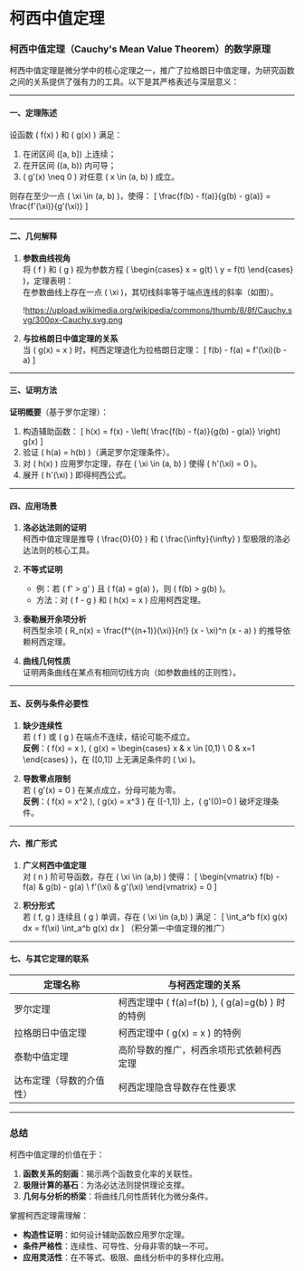 # 柯西中值定理

### **柯西中值定理（Cauchy's Mean Value Theorem）的数学原理**

柯西中值定理是微分学中的核心定理之一，推广了拉格朗日中值定理，为研究函数之间的关系提供了强有力的工具。以下是其严格表述与深层意义：

---

#### **一、定理陈述**
设函数 \( f(x) \) 和 \( g(x) \) 满足：
1. 在闭区间 \([a, b]\) 上连续；
2. 在开区间 \((a, b)\) 内可导；
3. \( g'(x) \neq 0 \) 对任意 \( x \in (a, b) \) 成立。

则存在至少一点 \( \xi \in (a, b) \)，使得：
\[
\frac{f(b) - f(a)}{g(b) - g(a)} = \frac{f'(\xi)}{g'(\xi)}
\]

---

#### **二、几何解释**
1. **参数曲线视角**  
   将 \( f \) 和 \( g \) 视为参数方程 \( \begin{cases} x = g(t) \\ y = f(t) \end{cases} \)，定理表明：  
   在参数曲线上存在一点 \( \xi \)，其切线斜率等于端点连线的斜率（如图）。

   !https://upload.wikimedia.org/wikipedia/commons/thumb/8/8f/Cauchy.svg/300px-Cauchy.svg.png

2. **与拉格朗日中值定理的关系**  
   当 \( g(x) = x \) 时，柯西定理退化为拉格朗日定理：
   \[
   f(b) - f(a) = f'(\xi)(b - a)
   \]

---

#### **三、证明方法**
**证明概要**（基于罗尔定理）：
1. 构造辅助函数：
   \[
   h(x) = f(x) - \left( \frac{f(b) - f(a)}{g(b) - g(a)} \right) g(x)
   \]
2. 验证 \( h(a) = h(b) \)（满足罗尔定理条件）。
3. 对 \( h(x) \) 应用罗尔定理，存在 \( \xi \in (a, b) \) 使得 \( h'(\xi) = 0 \)。
4. 展开 \( h'(\xi) \) 即得柯西公式。

---

#### **四、应用场景**
1. **洛必达法则的证明**  
   柯西中值定理是推导 \( \frac{0}{0} \) 和 \( \frac{\infty}{\infty} \) 型极限的洛必达法则的核心工具。

2. **不等式证明**  
   - 例：若 \( f' > g' \) 且 \( f(a) = g(a) \)，则 \( f(b) > g(b) \)。  
   - 方法：对 \( f - g \) 和 \( h(x) = x \) 应用柯西定理。

3. **泰勒展开余项分析**  
   柯西型余项 \( R_n(x) = \frac{f^{(n+1)}(\xi)}{n!} (x - \xi)^n (x - a) \) 的推导依赖柯西定理。

4. **曲线几何性质**  
   证明两条曲线在某点有相同切线方向（如参数曲线的正则性）。

---

#### **五、反例与条件必要性**
1. **缺少连续性**  
   若 \( f \) 或 \( g \) 在端点不连续，结论可能不成立。  
   **反例**：\( f(x) = x \), \( g(x) = \begin{cases} x & x \in [0,1) \\ 0 & x=1 \end{cases} \)，在 \([0,1]\) 上无满足条件的 \( \xi \)。

2. **导数零点限制**  
   若 \( g'(x) = 0 \) 在某点成立，分母可能为零。  
   **反例**：\( f(x) = x^2 \), \( g(x) = x^3 \) 在 \([-1,1]\) 上，\( g'(0)=0 \) 破坏定理条件。

---

#### **六、推广形式**
1. **广义柯西中值定理**  
   对 \( n \) 阶可导函数，存在 \( \xi \in (a,b) \) 使得：
   \[
   \begin{vmatrix}
   f(b) - f(a) & g(b) - g(a) \\
   f'(\xi) & g'(\xi)
   \end{vmatrix} = 0
   \]

2. **积分形式**  
   若 \( f, g \) 连续且 \( g \) 单调，存在 \( \xi \in (a,b) \) 满足：
   \[
   \int_a^b f(x) g(x) dx = f(\xi) \int_a^b g(x) dx
   \]
   （积分第一中值定理的推广）

---

#### **七、与其它定理的联系**
| 定理名称         | 与柯西定理的关系                          |
|------------------|------------------------------------------|
| 罗尔定理         | 柯西定理中 \( f(a)=f(b) \), \( g(a)=g(b) \) 时的特例 |
| 拉格朗日中值定理  | 柯西定理中 \( g(x) = x \) 的特例           |
| 泰勒中值定理     | 高阶导数的推广，柯西余项形式依赖柯西定理    |
| 达布定理（导数的介值性） | 柯西定理隐含导数存在性要求               |

---

### **总结**
柯西中值定理的价值在于：
1. **函数关系的刻画**：揭示两个函数变化率的关联性。
2. **极限计算的基石**：为洛必达法则提供理论支撑。
3. **几何与分析的桥梁**：将曲线几何性质转化为微分条件。

掌握柯西定理需理解：
- **构造性证明**：如何设计辅助函数应用罗尔定理。
- **条件严格性**：连续性、可导性、分母非零的缺一不可。
- **应用灵活性**：在不等式、极限、曲线分析中的多样化应用。
